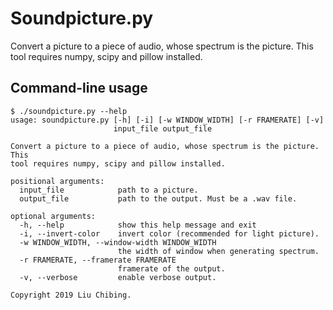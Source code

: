 # Soundpicture.py

Convert a picture to a piece of audio, whose spectrum is the picture. This
tool requires numpy, scipy and pillow installed.

## Command-line usage

```
$ ./soundpicture.py --help
usage: soundpicture.py [-h] [-i] [-w WINDOW_WIDTH] [-r FRAMERATE] [-v]
                       input_file output_file

Convert a picture to a piece of audio, whose spectrum is the picture. This
tool requires numpy, scipy and pillow installed.

positional arguments:
  input_file            path to a picture.
  output_file           path to the output. Must be a .wav file.

optional arguments:
  -h, --help            show this help message and exit
  -i, --invert-color    invert color (recommended for light picture).
  -w WINDOW_WIDTH, --window-width WINDOW_WIDTH
                        the width of window when generating spectrum.
  -r FRAMERATE, --framerate FRAMERATE
                        framerate of the output.
  -v, --verbose         enable verbose output.

Copyright 2019 Liu Chibing.
```
